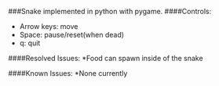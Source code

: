 ###Snake implemented in python with pygame.
####Controls:
* Arrow keys: move
* Space: pause/reset(when dead)
* q: quit

####Resolved Issues:
*Food can spawn inside of the snake

####Known Issues:
*None currently
